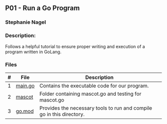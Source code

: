 ## P01 - Run a Go Program
### Stephanie Nagel
### Description:

Follows a helpful tutorial to ensure proper writing and execution of a program written in GoLang.

### Files

|   #   | File            | Description                                        |
| :---: | --------------- | -------------------------------------------------- |
| 1 | [main.go](https://github.com/aelious/4143-PLC-Nagel/blob/main/Assignments/P01/main.go) | Contains the executable code for our program. |
| 2 | [mascot](https://github.com/aelious/4143-PLC-Nagel/tree/main/Assignments/P01/mascot) | Folder containing mascot.go and testing for mascot.go |
| 3 | [go.mod](https://github.com/aelious/4143-PLC-Nagel/blob/main/Assignments/P01/go.mod) | Provides the necessary tools to run and compile go in this directory. |
